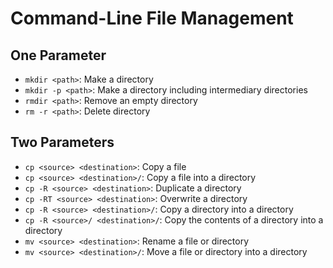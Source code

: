 # Command-Line File Management

## One Parameter

- `mkdir <path>`: Make a directory
- `mkdir -p <path>`: Make a directory including intermediary directories
- `rmdir <path>`: Remove an empty directory
- `rm -r <path>`: Delete directory

## Two Parameters

- `cp <source> <destination>`: Copy a file
- `cp <source> <destination>/`: Copy a file into a directory
- `cp -R <source> <destination>`: Duplicate a directory
- `cp -RT <source> <destination>`: Overwrite a directory
- `cp -R <source> <destination>/`: Copy a directory into a directory
- `cp -R <source>/ <destination>/`: Copy the contents of a directory into a directory
- `mv <source> <destination>`: Rename a file or directory
- `mv <source> <destination>/`: Move a file or directory into a directory
